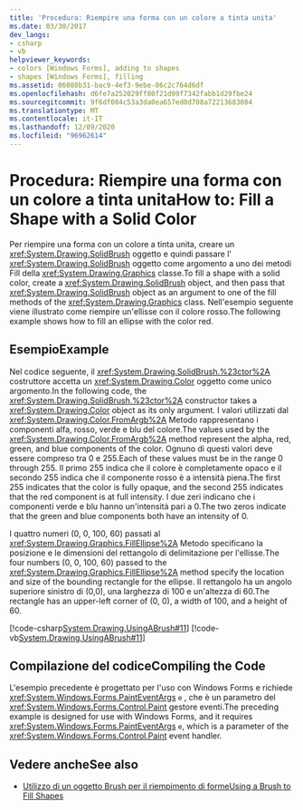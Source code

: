 ```yaml
---
title: 'Procedura: Riempire una forma con un colore a tinta unita'
ms.date: 03/30/2017
dev_langs:
- csharp
- vb
helpviewer_keywords:
- colors [Windows Forms], adding to shapes
- shapes [Windows Forms], filling
ms.assetid: 06088b31-bac9-4ef3-9ebe-06c2c764d6df
ms.openlocfilehash: d6fe7a252029ff80f21d99f7342fabb1d29fbe24
ms.sourcegitcommit: 9f6df084c53a3da0ea657ed0d708a72213683084
ms.translationtype: MT
ms.contentlocale: it-IT
ms.lasthandoff: 12/09/2020
ms.locfileid: "96962614"
---
```

# <a name="how-to-fill-a-shape-with-a-solid-color"></a><span data-ttu-id="bc0f2-102">Procedura: Riempire una forma con un colore a tinta unita</span><span class="sxs-lookup"><span data-stu-id="bc0f2-102">How to: Fill a Shape with a Solid Color</span></span>
<span data-ttu-id="bc0f2-103">Per riempire una forma con un colore a tinta unita, creare un <xref:System.Drawing.SolidBrush> oggetto e quindi passare l' <xref:System.Drawing.SolidBrush> oggetto come argomento a uno dei metodi Fill della <xref:System.Drawing.Graphics> classe.</span><span class="sxs-lookup"><span data-stu-id="bc0f2-103">To fill a shape with a solid color, create a <xref:System.Drawing.SolidBrush> object, and then pass that <xref:System.Drawing.SolidBrush> object as an argument to one of the fill methods of the <xref:System.Drawing.Graphics> class.</span></span> <span data-ttu-id="bc0f2-104">Nell'esempio seguente viene illustrato come riempire un'ellisse con il colore rosso.</span><span class="sxs-lookup"><span data-stu-id="bc0f2-104">The following example shows how to fill an ellipse with the color red.</span></span>  
  
## <a name="example"></a><span data-ttu-id="bc0f2-105">Esempio</span><span class="sxs-lookup"><span data-stu-id="bc0f2-105">Example</span></span>  
 <span data-ttu-id="bc0f2-106">Nel codice seguente, il <xref:System.Drawing.SolidBrush.%23ctor%2A> costruttore accetta un <xref:System.Drawing.Color> oggetto come unico argomento.</span><span class="sxs-lookup"><span data-stu-id="bc0f2-106">In the following code, the <xref:System.Drawing.SolidBrush.%23ctor%2A> constructor takes a <xref:System.Drawing.Color> object as its only argument.</span></span> <span data-ttu-id="bc0f2-107">I valori utilizzati dal <xref:System.Drawing.Color.FromArgb%2A> Metodo rappresentano i componenti alfa, rosso, verde e blu del colore.</span><span class="sxs-lookup"><span data-stu-id="bc0f2-107">The values used by the <xref:System.Drawing.Color.FromArgb%2A> method represent the alpha, red, green, and blue components of the color.</span></span> <span data-ttu-id="bc0f2-108">Ognuno di questi valori deve essere compreso tra 0 e 255.</span><span class="sxs-lookup"><span data-stu-id="bc0f2-108">Each of these values must be in the range 0 through 255.</span></span> <span data-ttu-id="bc0f2-109">Il primo 255 indica che il colore è completamente opaco e il secondo 255 indica che il componente rosso è a intensità piena.</span><span class="sxs-lookup"><span data-stu-id="bc0f2-109">The first 255 indicates that the color is fully opaque, and the second 255 indicates that the red component is at full intensity.</span></span> <span data-ttu-id="bc0f2-110">I due zeri indicano che i componenti verde e blu hanno un'intensità pari a 0.</span><span class="sxs-lookup"><span data-stu-id="bc0f2-110">The two zeros indicate that the green and blue components both have an intensity of 0.</span></span>  
  
 <span data-ttu-id="bc0f2-111">I quattro numeri (0, 0, 100, 60) passati al <xref:System.Drawing.Graphics.FillEllipse%2A> Metodo specificano la posizione e le dimensioni del rettangolo di delimitazione per l'ellisse.</span><span class="sxs-lookup"><span data-stu-id="bc0f2-111">The four numbers (0, 0, 100, 60) passed to the <xref:System.Drawing.Graphics.FillEllipse%2A> method specify the location and size of the bounding rectangle for the ellipse.</span></span> <span data-ttu-id="bc0f2-112">Il rettangolo ha un angolo superiore sinistro di (0,0), una larghezza di 100 e un'altezza di 60.</span><span class="sxs-lookup"><span data-stu-id="bc0f2-112">The rectangle has an upper-left corner of (0, 0), a width of 100, and a height of 60.</span></span>  
  
 [!code-csharp[System.Drawing.UsingABrush#11](~/samples/snippets/csharp/VS_Snippets_Winforms/System.Drawing.UsingABrush/CS/Class1.cs#11)]
 [!code-vb[System.Drawing.UsingABrush#11](~/samples/snippets/visualbasic/VS_Snippets_Winforms/System.Drawing.UsingABrush/VB/Class1.vb#11)]  
  
## <a name="compiling-the-code"></a><span data-ttu-id="bc0f2-113">Compilazione del codice</span><span class="sxs-lookup"><span data-stu-id="bc0f2-113">Compiling the Code</span></span>  
 <span data-ttu-id="bc0f2-114">L'esempio precedente è progettato per l'uso con Windows Forms e richiede <xref:System.Windows.Forms.PaintEventArgs> `e` , che è un parametro del <xref:System.Windows.Forms.Control.Paint> gestore eventi.</span><span class="sxs-lookup"><span data-stu-id="bc0f2-114">The preceding example is designed for use with Windows Forms, and it requires <xref:System.Windows.Forms.PaintEventArgs> `e`, which is a parameter of the <xref:System.Windows.Forms.Control.Paint> event handler.</span></span>  
  
## <a name="see-also"></a><span data-ttu-id="bc0f2-115">Vedere anche</span><span class="sxs-lookup"><span data-stu-id="bc0f2-115">See also</span></span>

- [<span data-ttu-id="bc0f2-116">Utilizzo di un oggetto Brush per il riempimento di forme</span><span class="sxs-lookup"><span data-stu-id="bc0f2-116">Using a Brush to Fill Shapes</span></span>](using-a-brush-to-fill-shapes.md)
